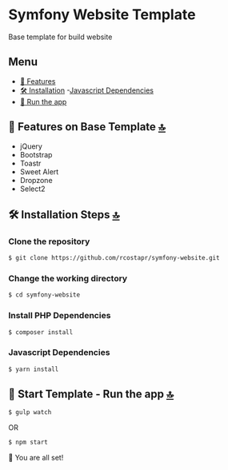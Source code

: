 # Symfony Website Template
Base template for build website
## Menu
  - [🧐 Features](#-features-on-base-template-)
  - [🛠️ Installation](#️-installation-steps-)
    -[Javascript Dependencies](#javascript-dependencies) 
  - [🚀 Run the app](#-start-template---Run-the-app-)

## 🧐 Features on Base Template [🔝](#symfony-website-template)
- jQuery
- Bootstrap
- Toastr
- Sweet Alert
- Dropzone
- Select2

## 🛠️ Installation Steps [🔝](#symfony-website-template)

### Clone the repository
```bash
$ git clone https://github.com/rcostapr/symfony-website.git
```
### Change the working directory
```bash
$ cd symfony-website
```
### Install PHP Dependencies
```bash
$ composer install
```

### Javascript Dependencies
```bash
$ yarn install
```

## 🚀 Start Template - Run the app [🔝](#symfony-website-template)
```bash
$ gulp watch
```
OR
```bash
$ npm start
```

🌟 You are all set!
